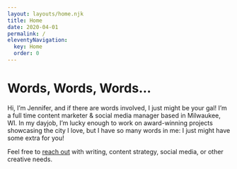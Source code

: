```yaml
---
layout: layouts/home.njk
title: Home
date: 2020-04-01
permalink: /
eleventyNavigation:
  key: Home
  order: 0
---
```


# Words, Words, Words...

Hi, I’m Jennifer, and if there are words involved, I just might be your gal! I’m a full time content marketer & social media manager based in Milwaukee, WI. In my dayjob, I’m lucky enough to work on award-winning projects showcasing the city I love, but I have so many words in me: I just might have some extra for you!

Feel free to [reach out](/contact/index.html) with writing, content strategy, social media, or other creative needs.
